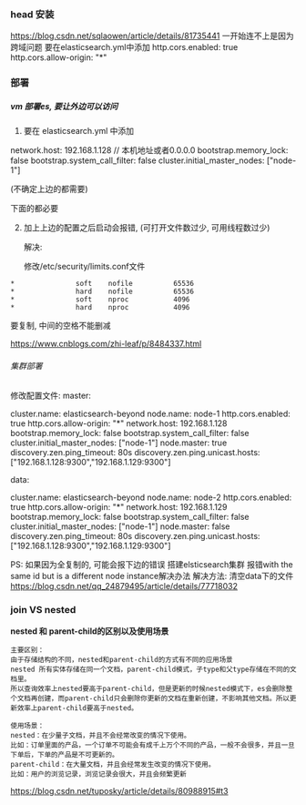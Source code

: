 ### head 安装
https://blog.csdn.net/sqlaowen/article/details/81735441 
一开始连不上是因为跨域问题
要在elasticsearch.yml中添加
http.cors.enabled: true
http.cors.allow-origin: "*"



### 部署

##### vm 部署es, 要让外边可以访问

1. 要在 elasticsearch.yml 中添加

network.host: 192.168.1.128   // 本机地址或者0.0.0.0
bootstrap.memory_lock: false
bootstrap.system_call_filter: false
cluster.initial_master_nodes: ["node-1"]

(不确定上边的都需要)


下面的都必要


2. 加上上边的配置之后启动会报错, (可打开文件数过少, 可用线程数过少)

   解决:

   修改/etc/security/limits.conf文件

```shell
*               soft    nofile          65536
*               hard    nofile          65536
*               soft    nproc           4096
*               hard    nproc           4096
```

要复制, 中间的空格不能删减

https://www.cnblogs.com/zhi-leaf/p/8484337.html

###### 集群部署
修改配置文件:
master:

cluster.name: elasticsearch-beyond
node.name: node-1
http.cors.enabled: true
http.cors.allow-origin: "*"
network.host: 192.168.1.128
bootstrap.memory_lock: false
bootstrap.system_call_filter: false
cluster.initial_master_nodes: ["node-1"]
node.master: true
discovery.zen.ping_timeout: 80s
discovery.zen.ping.unicast.hosts: ["192.168.1.128:9300","192.168.1.129:9300"]

data:

cluster.name: elasticsearch-beyond
node.name: node-2
http.cors.enabled: true
http.cors.allow-origin: "*"
network.host: 192.168.1.129
bootstrap.memory_lock: false
bootstrap.system_call_filter: false
cluster.initial_master_nodes: ["node-1"]
node.master: false
discovery.zen.ping_timeout: 80s
discovery.zen.ping.unicast.hosts: ["192.168.1.128:9300","192.168.1.129:9300"]

PS:
如果因为全复制的, 可能会报下边的错误
搭建elsticsearch集群 报错with the same id but is a different node instance解决办法
解决方法: 清空data下的文件
https://blog.csdn.net/qq_24879495/article/details/77718032


### join VS nested
**nested 和 parent-child的区别以及使用场景**

    主要区别：
    由于存储结构的不同，nested和parent-child的方式有不同的应用场景
    nested 所有实体存储在同一个文档，parent-child模式，子type和父type存储在不同的文档里。
    所以查询效率上nested要高于parent-child，但是更新的时候nested模式下，es会删除整个文档再创建，而parent-child只会删除你更新的文档在重新创建，不影响其他文档。所以更新效率上parent-child要高于nested。

    使用场景：
    nested：在少量子文档，并且不会经常改变的情况下使用。
    比如：订单里面的产品，一个订单不可能会有成千上万个不同的产品，一般不会很多，并且一旦下单后，下单的产品是不可更新的。
    parent-child：在大量文档，并且会经常发生改变的情况下使用。
    比如：用户的浏览记录，浏览记录会很大，并且会频繁更新
https://blog.csdn.net/tuposky/article/details/80988915#t3
